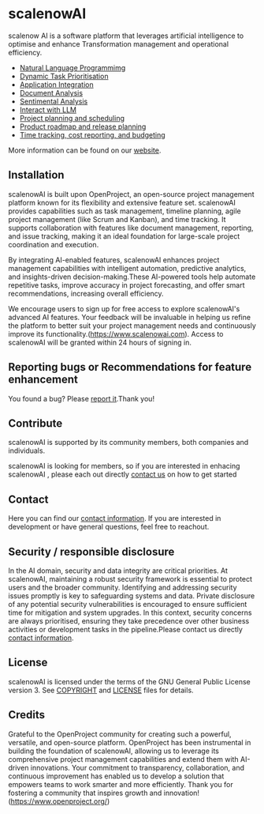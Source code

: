 # scalenowAI

scalenow AI is a software platform that leverages artificial intelligence to optimise and enhance Transformation management and operational efficiency. 

* [Natural Language Programmimg](https://www.scalenowai.com)
* [Dynamic Task Prioritisation](https://www.scalenowai.com)
* [Application Integration](https://www.scalenowai.com)
* [Document Analysis](https://www.scalenowai.com)
* [Sentimental Analysis](https://www.scalenowai.com)
* [Interact with LLM](https://www.scalenowai.com)
* [Project planning and scheduling](https://www.scalenowai.com)
* [Product roadmap and release planning](https://www.scalenowai.com)
* [Time tracking, cost reporting, and budgeting](https://www.scalenowai.com)

More information can be found on our [website](https://www.scalenowai.com).

## Installation

scalenowAI is built upon OpenProject, an open-source project management platform known for its flexibility and extensive feature set. scalenowAI provides capabilities such as task management, timeline planning, agile project management (like Scrum and Kanban), and time tracking. It supports collaboration with features like document management, reporting, and issue tracking, making it an ideal foundation for large-scale project coordination and execution.

By integrating AI-enabled features, scalenowAI enhances project management capabilities with intelligent automation, predictive analytics, and insights-driven decision-making.These AI-powered tools help automate repetitive tasks, improve accuracy in project forecasting, and offer smart recommendations, increasing overall efficiency.

We encourage users to sign up for free access to explore scalenowAI's advanced AI features. Your feedback will be invaluable in helping us refine the platform to better suit your project management needs and continuously improve its functionality.(https://www.scalenowai.com). Access to scalenowAI will be granted within 24 hours of signing in.

## Reporting bugs or Recommendations for feature enhancement

You found a bug? Please [report it](https://www.scalenowai.com.au/projects/open-source/boards/20).Thank you!

## Contribute

scalenowAI is supported by its community members, both companies and individuals.

scalenowAI is looking for members, so if you are interested in enhacing scalenowAI , please each out directly [contact us](https://scalenowai.com/contact-us/) on how to get started

## Contact

Here you can find our [contact information](https://scalenowai.com/contact-us/). If you are interested in development or have general questions, feel free to reachout.

## Security / responsible disclosure

In the AI domain, security and data integrity are critical priorities. At scalenowAI, maintaining a robust security framework is essential to protect users and the broader community. Identifying and addressing security issues promptly is key to safeguarding systems and data. Private disclosure of any potential security vulnerabilities is encouraged to ensure sufficient time for mitigation and system upgrades. In this context, security concerns are always prioritised, ensuring they take precedence over other business activities or development tasks in the pipeline.Please contact us directly [contact information](https://scalenowai.com/contact-us/).

## License

scalenowAI is licensed under the terms of the GNU General Public License version 3.
See [COPYRIGHT](COPYRIGHT) and [LICENSE](LICENSE) files for details.

## Credits

Grateful to the OpenProject community for creating such a powerful, versatile, and open-source platform. OpenProject has been instrumental in building the foundation of scalenowAI, allowing us to leverage its comprehensive project management capabilities and extend them with AI-driven innovations. Your commitment to transparency, collaboration, and continuous improvement has enabled us to develop a solution that empowers teams to work smarter and more efficiently. Thank you for fostering a community that inspires growth and innovation!
(https://www.openproject.org/)
